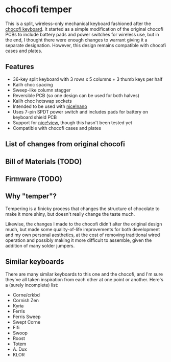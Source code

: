 # chocofi temper

This is a split, wireless-only mechanical keyboard fashioned after the [chocofi keyboard](https://github.com/pashutk/chocofi). It started as a simple modification of the original chocofi PCBs to include battery pads and power switches for wireless use, but in the end, I thought there were enough changes to warrant giving it a separate designation. However, this design remains compatible with chocofi cases and plates.

## Features

- 36-key split keyboard with 3 rows x 5 columns + 3 thumb keys per half
- Kailh choc spacing
- Sweep-like column stagger
- Reversible PCB (so one design can be used for both halves)
- Kailh choc hotswap sockets
- Intended to be used with [nice!nano](https://nicekeyboards.com/nice-nano)
- Uses 7-pin SPDT power switch and includes pads for battery on keyboard shield PCB
- Support for [nice!view](https://nicekeyboards.com/nice-view), though this hasn't been tested yet
- Compatible with chocofi cases and plates

## List of changes from original chocofi

## Bill of Materials (TODO)

## Firmware (TODO)

## Why "temper"?

Tempering is a finicky process that changes the structure of chocolate to make it more shiny, but doesn't really change the taste much.

Likewise, the changes I made to the chocofi didn't alter the original design much, but made some quality-of-life improvements for both development and my own personal aesthetics, at the cost of removing traditional wired operation and possibly making it more difficult to assemble, given the addition of many solder jumpers. 

## Similar keyboards

There are many similar keyboards to this one and the chocofi, and I'm sure they've all taken inspiration from each other at one point or another. Here's a (surely incomplete) list:

- Corne/crkbd
- Cornish Zen
- Kyria
- Ferris
- Ferris Sweep
- Swept Corne
- Fifi
- Swoop
- Roost
- Totem
- A. Dux
- KLOR
